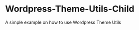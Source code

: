Wordpress-Theme-Utils-Child
===========================

A simple example on how to use Wordpress Theme Utils
